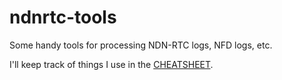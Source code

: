 # ndnrtc-tools
Some handy tools for processing NDN-RTC logs, NFD logs, etc.

I'll keep track of things I use in the [CHEATSHEET](CHEATSHEET.md).